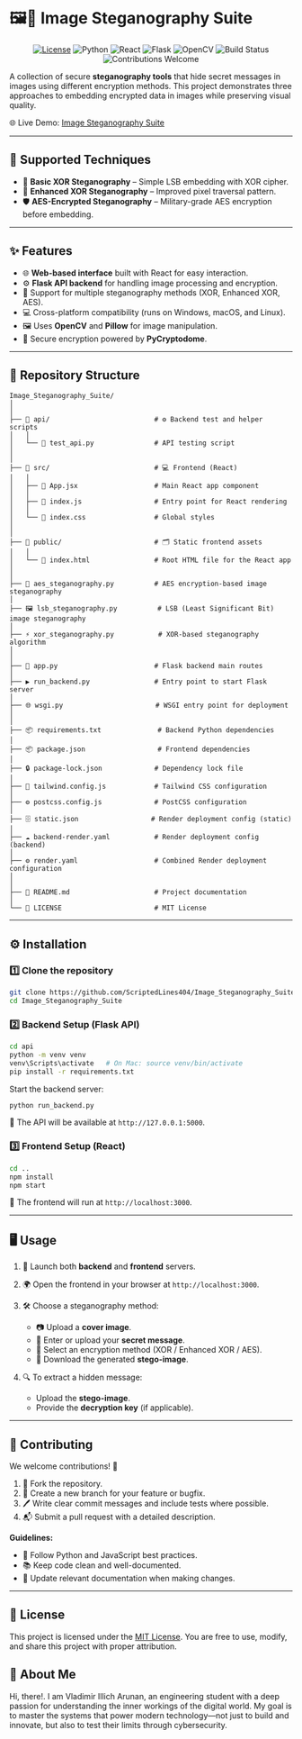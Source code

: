 # 🖼️🔐 Image Steganography Suite

<p align="center">
  <a href= "LICENSE"><img src="https://img.shields.io/badge/License-MIT-blue.svg" alt="License" /></a>
  <img src="https://img.shields.io/badge/Python-3.8%252B-blue" alt="Python" />
  <img src="https://img.shields.io/badge/React-18%252B-blue" alt="React" />
  <img src="https://img.shields.io/badge/Flask-2.0%252B-green" alt="Flask" />
  <img src="https://img.shields.io/badge/OpenCV-4.5%252B-orange" alt="OpenCV" />
  <img src="https://img.shields.io/badge/build-passing-brightgreen" alt="Build Status" />
  <img src="https://img.shields.io/badge/contributions-welcome-blueviolet" alt="Contributions Welcome" />
</p>

A collection of secure **steganography tools** that hide secret messages in images using different encryption methods. This project demonstrates three approaches to embedding encrypted data in images while preserving visual quality.

🌐 Live Demo: [Image Steganography Suite](https://image-steganography-suite.onrender.com)

---

## 🔐 Supported Techniques

* 🧩 **Basic XOR Steganography** – Simple LSB embedding with XOR cipher.
* 🔄 **Enhanced XOR Steganography** – Improved pixel traversal pattern.
* 🛡️ **AES-Encrypted Steganography** – Military-grade AES encryption before embedding.

---

## ✨ Features

* 🌐 **Web-based interface** built with React for easy interaction.
* ⚙️ **Flask API backend** for handling image processing and encryption.
* 🔧 Support for multiple steganography methods (XOR, Enhanced XOR, AES).
* 💻 Cross-platform compatibility (runs on Windows, macOS, and Linux).
* 🖼️ Uses **OpenCV** and **Pillow** for image manipulation.
* 🔑 Secure encryption powered by **PyCryptodome**.

---

## 📁 Repository Structure
```
Image_Steganography_Suite/
│
│
├── 📁 api/                          # ⚙️ Backend test and helper scripts  
│   │
│   └── 🧪 test_api.py               # API testing script  
│
│
├── 📁 src/                          # 💻 Frontend (React)  
│   │
│   ├── 🧩 App.jsx                   # Main React app component  
│   │
│   ├── 🚀 index.js                  # Entry point for React rendering  
│   │
│   └── 🎨 index.css                 # Global styles  
│
│
├── 📁 public/                       # 🗂️ Static frontend assets  
│   │
│   └── 🧱 index.html                # Root HTML file for the React app  
│
│
├── 🔐 aes_steganography.py          # AES encryption-based image steganography  
│
├── 🖼️ lsb_steganography.py          # LSB (Least Significant Bit) image steganography  
│
├── ⚡ xor_steganography.py           # XOR-based steganography algorithm  
│
│
├── 🧠 app.py                        # Flask backend main routes  
│
├── ▶️ run_backend.py                # Entry point to start Flask server  
│
├── 🌐 wsgi.py                       # WSGI entry point for deployment  
│
│
├── 📦 requirements.txt              # Backend Python dependencies  
│
├── 📦 package.json                  # Frontend dependencies  
│
├── 🔒 package-lock.json             # Dependency lock file  
│
├── 🎨 tailwind.config.js            # Tailwind CSS configuration  
│
├── ⚙️ postcss.config.js             # PostCSS configuration  
│
├── 🗄️ static.json                  # Render deployment config (static)  
│
├── ☁️ backend-render.yaml           # Render deployment config (backend)  
│
├── ⚙️ render.yaml                   # Combined Render deployment configuration  
│
│
├── 📘 README.md                     # Project documentation  
│
└── 📄 LICENSE                       # MIT License  
```
---

## ⚙️ Installation

### 1️⃣ Clone the repository

```bash
git clone https://github.com/ScriptedLines404/Image_Steganography_Suite.git
cd Image_Steganography_Suite
```

### 2️⃣ Backend Setup (Flask API)

```bash
cd api
python -m venv venv
venv\Scripts\activate   # On Mac: source venv/bin/activate
pip install -r requirements.txt
```

Start the backend server:

```bash
python run_backend.py
```

📍 The API will be available at `http://127.0.0.1:5000`.

### 3️⃣ Frontend Setup (React)

```bash
cd ..
npm install
npm start
```

📍 The frontend will run at `http://localhost:3000`.

---

## 🖥️ Usage

1. 🚀 Launch both **backend** and **frontend** servers.
2. 🌍 Open the frontend in your browser at `http://localhost:3000`.
3. 🛠️ Choose a steganography method:

   * 📷 Upload a **cover image**.
   * 📝 Enter or upload your **secret message**.
   * 🔐 Select an encryption method (XOR / Enhanced XOR / AES).
   * 💾 Download the generated **stego-image**.
4. 🔍 To extract a hidden message:

   * Upload the **stego-image**.
   * Provide the **decryption key** (if applicable).

---

## 🤝 Contributing

We welcome contributions! 🙌

1. 🍴 Fork the repository.
2. 🌿 Create a new branch for your feature or bugfix.
3. 🖊️ Write clear commit messages and include tests where possible.
4. 📬 Submit a pull request with a detailed description.

**Guidelines:**

* 🧹 Follow Python and JavaScript best practices.
* 📚 Keep code clean and well-documented.
* 📝 Update relevant documentation when making changes.

---

## 📜 License

This project is licensed under the [MIT License](LICENSE). You are free to use, modify, and share this project with proper attribution.

## 🌟 About Me  

Hi, there!. I am Vladimir Illich Arunan, an engineering student with a deep passion for understanding the inner workings of the digital world. My goal is to master the systems that power modern technology—not just to build and innovate, but also to test their limits through cybersecurity.
